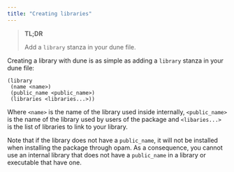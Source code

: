 ```yaml
---
title: "Creating libraries"
---
```


> **TL;DR**
> 
> Add a `library` stanza in your dune file.

Creating a library with dune is as simple as adding a `library` stanza in your dune file:

```
(library
 (name <name>)
 (public_name <public_name>)
 (libraries <libraries...>))
```

Where `<name>` is the name of the library used inside internally, `<public_name>` is the name of the library used by users of the package and `<libaries...>` is the list of libraries to link to your library.

Note that if the library does not have a `public_name`, it will not be installed when installing the package through opam. As a consequence, you cannot use an internal library that does not have a `public_name` in a library or executable that have one.
